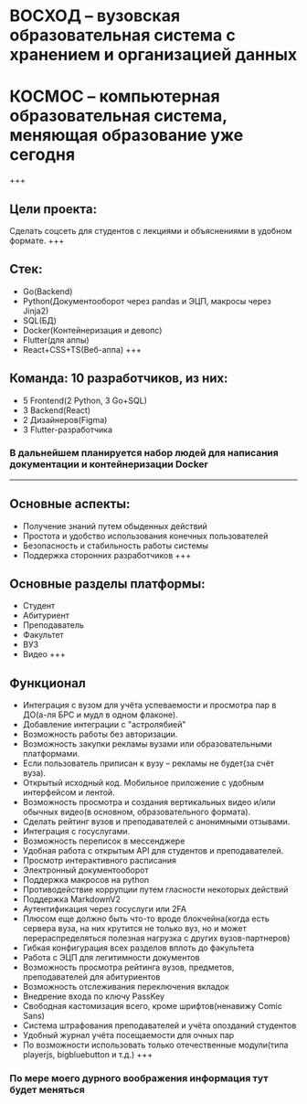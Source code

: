 # ВОСХОД – вузовская образовательная система с хранением и организацией данных
# КОСМОС – компьютерная образовательная система, меняющая образование уже сегодня
+++
## Цели проекта:
Сделать соцсеть для студентов с лекциями и объяснениями в удобном формате. 
+++
## Стек:
- Go(Backend)
- Python(Документооборот через pandas и ЭЦП, макросы через Jinja2)
- SQL(БД)
- Docker(Контейнеризация и девопс)
- Flutter(для аппы)
- React+CSS+TS(Веб-аппа)
+++
## Команда: 10 разработчиков, из них:
- 5 Frontend(2 Python, 3 Go+SQL)
- 3 Backend(React)
- 2 Дизайнеров(Figma)
- 3 Flutter-разработчика

### В дальнейшем планируется набор людей для написания документации и контейнеризации Docker
---
## Основные аспекты:
- Получение знаний путем обыденных действий
- Простота и удобство использования конечных пользователей
- Безопасность и стабильность работы системы
- Поддержка сторонних разработчиков
+++
## Основные разделы платформы:
- Студент
- Абитуриент
- Преподаватель
- Факультет
- ВУЗ
- Видео
+++
## Функционал
- Интеграция с вузом для учёта успеваемости и просмотра пар в ДО(а-ля БРС и мудл в одном флаконе).
- Добавление интеграции с "астролябией"
- Возможность работы без авторизации.
- Возможность закупки рекламы вузами или образовательными платформами. 
- Если пользователь приписан к вузу – рекламы не будет(за счёт вуза).
- Открытый исходный код. Мобильное приложение с удобным интерфейсом и лентой. 
- Возможность просмотра и создания вертикальных видео и/или обычных видео(в основном, образовательного формата). 
- Сделать рейтинг вузов и преподавателей с анонимными отзывами. 
- Интеграция с госуслугами.
- Возможность переписок в мессенджере
- Удобная работа с открытым API для студентов и преподавателей.
- Просмотр интерактивного расписания
- Электронный документооборот
- Поддержка макросов на python
- Противодействие коррупции путем гласности некоторых действий
- Поддержка MarkdownV2
- Аутентификация через госуслуги или 2FA
- Плюсом еще должно быть что-то вроде блокчейна(когда есть сервера вуза, на них крутится не только вуз, но и может перераспределяться полезная нагрузка с других вузов-партнеров)
- Гибкая конфигурация всех разделов вплоть до факультета
- Работа с ЭЦП для легитимности документов
- Возможность просмотра рейтинга вузов, предметов, преподавателей для абитуриентов
- Возможность отслеживания переключения вкладок
- Внедрение входа по ключу PassKey
- Свободная кастомизация всего, кроме шрифтов(ненавижу Comic Sans)
- Система штрафования преподавателей и учёта опозданий студентов
- Удобный журнал учёта посещаемости для очных пар
- По возможности использовать только отечественные модули(типа playerjs, bigbluebutton и т.д.)
+++
### По мере моего дурного воображения информация тут будет меняться
